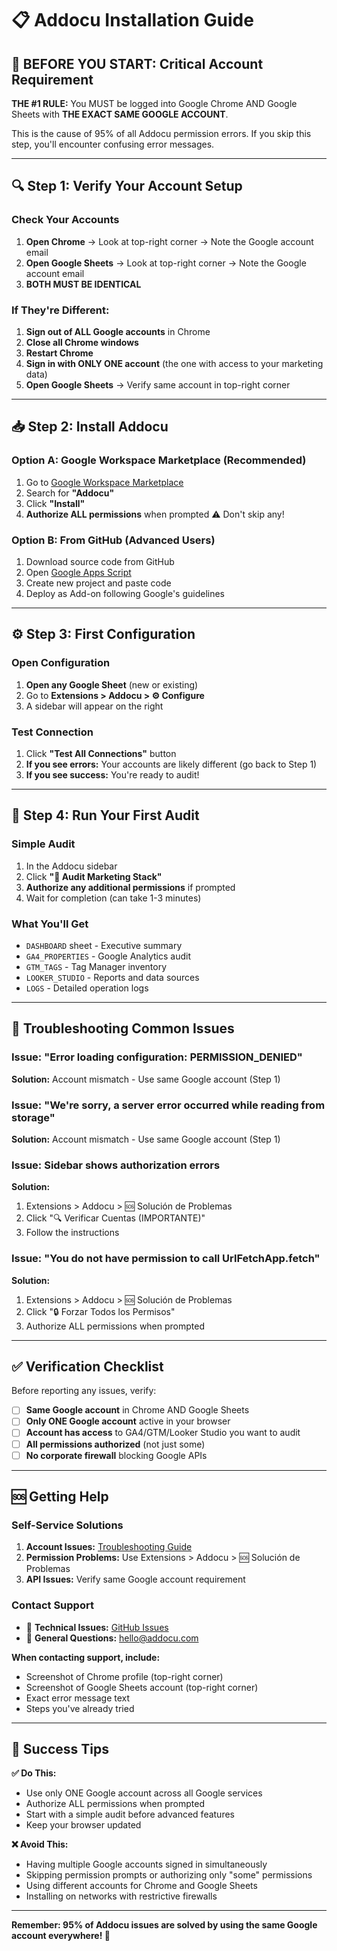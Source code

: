 # 📋 Addocu Installation Guide

## 🚨 BEFORE YOU START: Critical Account Requirement

**THE #1 RULE:** You MUST be logged into Google Chrome AND Google Sheets with **THE EXACT SAME GOOGLE ACCOUNT**.

This is the cause of 95% of all Addocu permission errors. If you skip this step, you'll encounter confusing error messages.

---

## 🔍 Step 1: Verify Your Account Setup

### Check Your Accounts
1. **Open Chrome** → Look at top-right corner → Note the Google account email
2. **Open Google Sheets** → Look at top-right corner → Note the Google account email  
3. **BOTH MUST BE IDENTICAL**

### If They're Different:
1. **Sign out of ALL Google accounts** in Chrome
2. **Close all Chrome windows**
3. **Restart Chrome** 
4. **Sign in with ONLY ONE account** (the one with access to your marketing data)
5. **Open Google Sheets** → Verify same account in top-right corner

---

## 📥 Step 2: Install Addocu

### Option A: Google Workspace Marketplace (Recommended)
1. Go to [Google Workspace Marketplace](https://workspace.google.com/marketplace)
2. Search for **"Addocu"**
3. Click **"Install"**
4. **Authorize ALL permissions** when prompted ⚠️ Don't skip any!

### Option B: From GitHub (Advanced Users)
1. Download source code from GitHub
2. Open [Google Apps Script](https://script.google.com)
3. Create new project and paste code
4. Deploy as Add-on following Google's guidelines

---

## ⚙️ Step 3: First Configuration

### Open Configuration
1. **Open any Google Sheet** (new or existing)
2. Go to **Extensions > Addocu > ⚙️ Configure**
3. A sidebar will appear on the right

### Test Connection
1. Click **"Test All Connections"** button
2. **If you see errors:** Your accounts are likely different (go back to Step 1)
3. **If you see success:** You're ready to audit!

---

## 🚀 Step 4: Run Your First Audit

### Simple Audit
1. In the Addocu sidebar
2. Click **"🚀 Audit Marketing Stack"**  
3. **Authorize any additional permissions** if prompted
4. Wait for completion (can take 1-3 minutes)

### What You'll Get
- `DASHBOARD` sheet - Executive summary
- `GA4_PROPERTIES` - Google Analytics audit
- `GTM_TAGS` - Tag Manager inventory  
- `LOOKER_STUDIO` - Reports and data sources
- `LOGS` - Detailed operation logs

---

## 🚨 Troubleshooting Common Issues

### Issue: "Error loading configuration: PERMISSION_DENIED"
**Solution:** Account mismatch - Use same Google account (Step 1)

### Issue: "We're sorry, a server error occurred while reading from storage"  
**Solution:** Account mismatch - Use same Google account (Step 1)

### Issue: Sidebar shows authorization errors
**Solution:** 
1. Extensions > Addocu > 🆘 Solución de Problemas
2. Click "🔍 Verificar Cuentas (IMPORTANTE)"
3. Follow the instructions

### Issue: "You do not have permission to call UrlFetchApp.fetch"
**Solution:**
1. Extensions > Addocu > 🆘 Solución de Problemas  
2. Click "🔒 Forzar Todos los Permisos"
3. Authorize ALL permissions when prompted

---

## ✅ Verification Checklist

Before reporting any issues, verify:

- [ ] **Same Google account** in Chrome AND Google Sheets  
- [ ] **Only ONE Google account** active in your browser
- [ ] **Account has access** to GA4/GTM/Looker Studio you want to audit
- [ ] **All permissions authorized** (not just some)
- [ ] **No corporate firewall** blocking Google APIs

---

## 🆘 Getting Help

### Self-Service Solutions
1. **Account Issues:** [Troubleshooting Guide](troubleshooting.md)
2. **Permission Problems:** Use Extensions > Addocu > 🆘 Solución de Problemas
3. **API Issues:** Verify same Google account requirement

### Contact Support
- 🐛 **Technical Issues:** [GitHub Issues](https://github.com/Addocu/addocu/issues)
- 📧 **General Questions:** hello@addocu.com

**When contacting support, include:**
- Screenshot of Chrome profile (top-right corner)
- Screenshot of Google Sheets account (top-right corner)
- Exact error message text
- Steps you've already tried

---

## 🎯 Success Tips

**✅ Do This:**
- Use only ONE Google account across all Google services
- Authorize ALL permissions when prompted  
- Start with a simple audit before advanced features
- Keep your browser updated

**❌ Avoid This:**
- Having multiple Google accounts signed in simultaneously
- Skipping permission prompts or authorizing only "some" permissions
- Using different accounts for Chrome and Google Sheets
- Installing on networks with restrictive firewalls

---

**Remember: 95% of Addocu issues are solved by using the same Google account everywhere! 🎯**